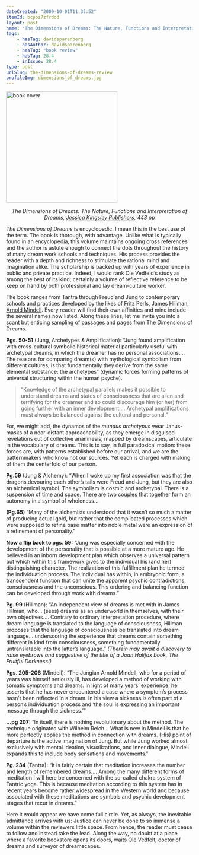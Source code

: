 ```yaml
---
dateCreated: "2009-10-01T11:32:52"
itemId: bcpoz7zfrdod
layout: post
name: "The Dimensions of Dreams: The Nature, Functions and Interpretation of Dreams by Ole Vedfelt"
tags:
    - hasTag: davidsparenberg
    - hasAuthor: davidsparenberg
    - hasTag: "book review"
    - hasTag: 28.4
    - inIssue: 28.4
type: post
urlSlug: the-dimensions-of-dreams-review
profileImg: dimensions_of_dreams.jpg
---
```


<a href="https://us.jkp.com/products/the-dimensions-of-dreams"><img src="../images/dimensions_of_dreams.jpg" alt="book cover" width="300" height="auto"/></a>

<!--nopreview--><div style="text-align:center"><i>The Dimensions of Dreams: The Nature, Functions and Interpretation of Dreams, <a href="https://us.jkp.com/products/the-dimensions-of-dreams">Jessica Kingsley Publishers</a>, 448 pp</i></div><!--/nopreview-->

_The Dimensions of Dreams_ is encyclopedic. I mean this in the best use of the term. The book is thorough, with advantage. Unlike what is typically found in an encyclopedia, this volume maintains ongoing cross references and the author is astute enough to connect the dots throughout the history of many dream work schools and techniques. His process provides the reader with a depth and richness to stimulate the rational mind and imagination alike. The scholarship is backed up with years of experience in public and private practice. Indeed, I would rank Ole Vedfeld’s study as among the best of its kind; certainly a volume of reflective reference to be keep on hand by both professional and lay dream-culture worker.

The book ranges from Tantra through Freud and Jung to contemporary schools and practices developed by the likes of Fritz Perls, James Hillman, [Arnold Mindell](../@arnoldmindell/). Every reader will find their own affinities and mine include the several names now listed. Along these lines, let me invite you into a scant but enticing sampling of passages and pages from The Dimensions of Dreams.

**Pgs. 50-51** (Jung, Archetypes & Amplification): “Jung found amplification with cross-cultural symbolic historical material particularly useful with archetypal dreams, in which the dreamer has no personal associations…. The reasons for comparing dream(s) with mythological symbolism from different cultures, is that fundamentally they derive from the same elemental substance: the archetypes” (dynamic forces forming patterns of universal structuring within the human psyche).

> “Knowledge of the archetypal parallels makes it possible to understand dreams and states of consciousness that are alien and terrifying for the dreamer and so could discourage him (or her) from going further with an inner development…. Archetypal amplifications must always be balanced against the cultural and personal.”

For, we might add, the dynamos of the _mundus archetypus_ wear Janus-masks of a near-distant approachability, as they emerge in disguised-revelations out of collective anamnesis, mapped by dreamscapes, articulate in the vocabulary of dreams. This is to say, in full paradoxical motion: these forces are, with patterns established before our arrival, and we are the patternmakers who know not our sources. Yet each is charged with making of them the centerfold of our person.

**Pg.59** (Jung & Alchemy): “When I woke up my first association was that the dragons devouring each other’s tails were Freud and Jung, but they are also an alchemical symbol. The symbolism is cosmic and archetypal. There is a suspension of time and space. There are two couples that together form an autonomy in a symbol of wholeness….

**(Pg.65)** “Many of the alchemists understood that it wasn’t so much a matter of producing actual gold, but rather that the complicated processes which were supposed to refine base matter into noble metal were an expression of a refinement of personality.”

**Now a flip back to pgs. 59:** “Jung was especially concerned with the development of the personality that is possible at a more mature age. He believed in an inborn development plan which observes a universal pattern but which within this framework gives to the individual his (and her) distinguishing character. The realization of this fulfillment plan he termed the individuation process. The individual has within, in embryonic form, a transcendent function that can unite the apparent psychic contradictions, consciousness and the unconscious. This ordering and balancing function can be developed through work with dreams.”

**Pg. 99** (Hillman): “An independent view of dreams is met with in James Hillman, who… (sees) dreams as an underworld in themselves, with their own objectives…. Contrary to ordinary interpretation procedure, where dream language is translated to the language of consciousness, Hillman proposes that the language of consciousness be translated into dream language… underscoring the experience that dreams contain something different in kind from consciousness, something fundamentally untranslatable into the latter’s language.” _(Therein may await a discovery to raise eyebrows and suggestive of the title of a Joan Halifax book, The Fruitful Darkness!)_

**Pgs. 205-206** (Mindell): “The Jungian Arnold Mindell, who for a period of years was himself seriously ill, has developed a method of working with somatic symptoms and dreams. In light of many years’ experience, he asserts that he has never encountered a case where a symptom’s process hasn’t been reflected in a dream. In his view a sickness is often part of a person’s individuation process and ‘the soul is expressing an important message through the sickness.’”

**…pg 207:** “In itself, there is nothing revolutionary about the method. The technique originated with Wilhelm Reich… What is new in Mindell is that he more perfectly applies the method in connection with dreams. (His) point of departure is the active imagination of Jung. But while Jung worked almost exclusively with mental ideation, visualizations, and inner dialogue, Mindell expands this to include body sensations and movements.”

**Pg. 234** (Tantra): “It is fairly certain that meditation increases the number and length of remembered dreams…. Among the many different forms of meditation I will here be concerned with the so-called chakra system of Tantric yoga. This is because meditation according to this system has in recent years become rather widespread in the Western world and because associated with these meditations are symbols and psychic development stages that recur in dreams.”

Here it would appear we have come full circle. Yet, as always, the inevitable admittance arrives with us: Justice can never be done to so immense a volume within the reviewers little space. From hence, the reader must cease to follow and instead take the lead. Along the way, no doubt at a place where a favorite bookstore opens its doors, waits Ole Vedfelt, doctor of dreams and surveyor of dreamscapes.
